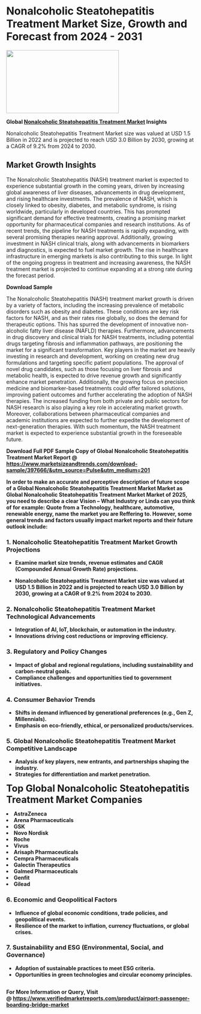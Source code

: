 <H1>Nonalcoholic Steatohepatitis Treatment Market Size, Growth and Forecast from 2024 - 2031</H1><img class="aligncenter size-medium wp-image-584254" src="https://thirdeyenews.in/wp-content/uploads/2024/09/Global-Market-Research-300x168.jpeg" alt="" width="300" height="168" /><p><strong>Global&nbsp;<a href="https://www.marketsizeandtrends.com/download-sample/397666/&amp;utm_source=Pulse&amp;utm_medium=201">Nonalcoholic Steatohepatitis Treatment Market</a> Insights</strong></p><p>Nonalcoholic Steatohepatitis Treatment Market size was valued at USD 1.5 Billion in 2022 and is projected to reach USD 3.0 Billion by 2030, growing at a CAGR of 9.2% from 2024 to 2030.</p><p><h2>Market Growth Insights</h2> <p>The Nonalcoholic Steatohepatitis (NASH) treatment market is expected to experience substantial growth in the coming years, driven by increasing global awareness of liver diseases, advancements in drug development, and rising healthcare investments. The prevalence of NASH, which is closely linked to obesity, diabetes, and metabolic syndrome, is rising worldwide, particularly in developed countries. This has prompted significant demand for effective treatments, creating a promising market opportunity for pharmaceutical companies and research institutions. As of recent trends, the pipeline for NASH treatments is rapidly expanding, with several promising therapies nearing approval. Additionally, growing investment in NASH clinical trials, along with advancements in biomarkers and diagnostics, is expected to fuel market growth. The rise in healthcare infrastructure in emerging markets is also contributing to this surge. In light of the ongoing progress in treatment and increasing awareness, the NASH treatment market is projected to continue expanding at a strong rate during the forecast period.</p> <p><strong>Download Sample</strong></p> <p>The Nonalcoholic Steatohepatitis (NASH) treatment market growth is driven by a variety of factors, including the increasing prevalence of metabolic disorders such as obesity and diabetes. These conditions are key risk factors for NASH, and as their rates rise globally, so does the demand for therapeutic options. This has spurred the development of innovative non-alcoholic fatty liver disease (NAFLD) therapies. Furthermore, advancements in drug discovery and clinical trials for NASH treatments, including potential drugs targeting fibrosis and inflammation pathways, are positioning the market for a significant transformation. Key players in the market are heavily investing in research and development, working on creating new drug formulations and targeting specific patient populations. The approval of novel drug candidates, such as those focusing on liver fibrosis and metabolic health, is expected to drive revenue growth and significantly enhance market penetration. Additionally, the growing focus on precision medicine and biomarker-based treatments could offer tailored solutions, improving patient outcomes and further accelerating the adoption of NASH therapies. The increased funding from both private and public sectors for NASH research is also playing a key role in accelerating market growth. Moreover, collaborations between pharmaceutical companies and academic institutions are expected to further expedite the development of next-generation therapies. With such momentum, the NASH treatment market is expected to experience substantial growth in the foreseeable future.</p> <p><strong></p><p><span class=""><strong>Download Full PDF Sample Copy of Global Nonalcoholic Steatohepatitis Treatment Market Report</strong> @ <a href="https://www.marketsizeandtrends.com/download-sample/397666/&amp;utm_source=Pulse&amp;utm_medium=201" target="_blank">https://www.marketsizeandtrends.com/download-sample/397666/&amp;utm_source=Pulse&amp;utm_medium=201</a></span></p><p>In order to make an accurate and perceptive description of future scope of a Global&nbsp;Nonalcoholic Steatohepatitis Treatment Market Market as Global&nbsp;Nonalcoholic Steatohepatitis Treatment Market Market of 2025, you need to describe a clear Vision &ndash; What Industry or Linda can you think of for example: Quote from a Technology, healthcare, automotive, renewable energy, name the market you are Reffering to. However, some general trends and factors usually impact market reports and their future outlook include:</p><h3>1.&nbsp;<strong>Nonalcoholic Steatohepatitis Treatment Market Growth Projections</strong></h3><ul><li>Examine market size trends, revenue estimates and CAGR (Compounded Annual Growth Rate) projections.</li><li><p>Nonalcoholic Steatohepatitis Treatment Market size was valued at USD 1.5 Billion in 2022 and is projected to reach USD 3.0 Billion by 2030, growing at a CAGR of 9.2% from 2024 to 2030.</p></li></ul><h3>2.&nbsp;<strong>Nonalcoholic Steatohepatitis Treatment Market Technological Advancements</strong></h3><ul><li>Integration of AI, IoT, blockchain, or automation in the industry.</li><li>Innovations driving cost reductions or improving efficiency.</li></ul><h3>3.&nbsp;<strong>Regulatory and Policy Changes</strong></h3><ul><li>Impact of global and regional regulations, including sustainability and carbon-neutral goals.</li><li>Compliance challenges and opportunities tied to government initiatives.</li></ul><h3>4.&nbsp;<strong>Consumer Behavior Trends</strong></h3><ul><li>Shifts in demand influenced by generational preferences (e.g., Gen Z, Millennials).</li><li>Emphasis on eco-friendly, ethical, or personalized products/services.</li></ul><h3>5.&nbsp;<strong>Global Nonalcoholic Steatohepatitis Treatment Market Competitive Landscape</strong></h3><ul><li>Analysis of key players, new entrants, and partnerships shaping the industry.</li><li>Strategies for differentiation and market penetration.</li></ul><p data-pm-slice="1 1 []"><span style="color: inherit; font-family: inherit; font-size: 25px;">Top Global Nonalcoholic Steatohepatitis Treatment Market Companies</span></p><div class="" data-test-id=""><p><li>AstraZeneca</li><li> Arena Pharmaceuticals</li><li> GSK</li><li> Novo Nordisk</li><li> Roche</li><li> Vivus</li><li> Arisaph Pharmaceuticals</li><li> Cempra Pharmaceuticals</li><li> Galectin Therapeutics</li><li> Galmed Pharmaceuticals</li><li> Genfit</li><li> Gilead</li></p></div><h3>6.&nbsp;<strong>Economic and Geopolitical Factors</strong></h3><ul><li>Influence of global economic conditions, trade policies, and geopolitical events.</li><li>Resilience of the market to inflation, currency fluctuations, or global crises.</li></ul><h3>7.&nbsp;<strong>Sustainability and ESG (Environmental, Social, and Governance)</strong></h3><ul><li>Adoption of sustainable practices to meet ESG criteria.</li><li>Opportunities in green technologies and circular economy principles.</li></ul><h2><strong style="font-size: 14px;">For More Information or Query, Visit @&nbsp;</strong><a style="background-color: #ffffff; font-size: 14px;" href="https://www.marketsizeandtrends.com/report/nonalcoholic-steatohepatitis-treatment-market/" target="_blank">https://www.verifiedmarketreports.com/product/airport-passenger-boarding-bridge-market</a></h2>
